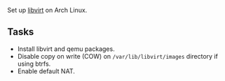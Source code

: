 Set up [libvirt](https://wiki.archlinux.org/title/Libvirt) on Arch Linux.

## Tasks
- Install libvirt and qemu packages.
- Disable copy on write (COW) on `/var/lib/libvirt/images` directory if using btrfs.
- Enable default NAT.
